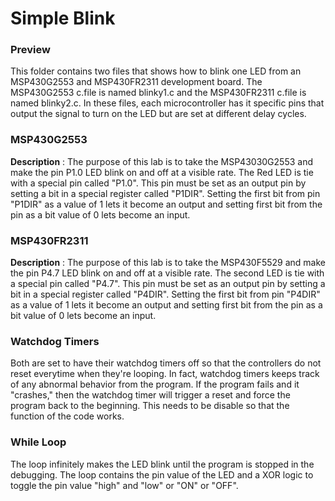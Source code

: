 # Simple Blink
### Preview
This folder contains two files that shows how to blink one LED from an MSP430G2553 and MSP430FR2311 development board. The MSP430G2553 c.file is named blinky1.c and the MSP430FR2311 c.file is named blinky2.c. In these files, each microcontroller has it specific pins that  output the signal to turn on the LED but are set at different delay cycles. 

### MSP430G2553
**Description** : The purpose of this lab is to take the MSP43030G2553 and make the pin P1.0 LED blink on and off at a visible rate. The Red LED is tie with a special pin called "P1.0". This pin must be set as an output pin by setting a bit in a special register called "P1DIR". Setting the first bit from pin "P1DIR" as a value of 1 lets it become an output and setting first bit from the pin as a bit value of 0 lets become an input.

### MSP430FR2311
**Description** : The purpose of this lab is to take the MSP430F5529 and make the pin P4.7 LED blink on and off at a visible rate. The second LED is tie with a special pin called "P4.7". This pin must be set as an output pin by setting a bit in a special register called "P4DIR". Setting the first bit from pin "P4DIR" as a value of 1 lets it become an output and setting first bit from the pin as a bit value of 0 lets become an input.

### Watchdog Timers
Both are set to have their watchdog timers off so that the controllers do not reset everytime when they're looping. In fact, watchdog timers keeps track of any abnormal behavior from the program. If the program fails and it "crashes," then the watchdog timer will trigger a reset and force the program back to the beginning. This needs to be disable so that the function of the code works.

### While Loop
The loop infinitely makes the LED blink until the program is stopped in the debugging. The loop contains the pin value of the LED and a XOR logic to toggle the pin value "high" and "low" or "ON" or "OFF". 
